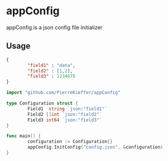 # appConfig 

appConfig is a json config file initializer 

## Usage 

```json
{
        "field1" : "data",
        "field2" : [1,2],
        "field3" : 1234678
}

```

```go 
import "github.com/PierreKieffer/appConfig"

type Configuration struct {
        Field1  string `json:"field1"`
        Field2 []int `json:"field2"`
        Field3 int64 `json:"field3"`
}

func main() {
        configuration := Configuration{}
        appConfig.InitConfig("config.json", &configuration)
}

```

